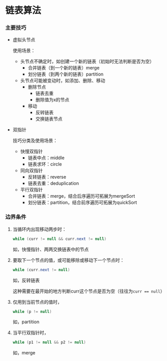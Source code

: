 # 链表算法



### 主要技巧

- 虚拟头节点

  使用场景：

  - 头节点不确定时，如创建一个新的链表（初始时无法判断是否为空）
    - 合并链表（到一个新的链表）merge
    - 划分链表（到两个新的链表）partition
  - 头节点可能被变动时，如添加、删除、移动
    - 删除节点
      - 链表去重
      - 删除值为x的节点
    - 移动
      - 反转链表
      - 交换链表节点

- 双指针

  技巧分类及使用场景：

  - 快慢双指针
    - 链表中点：middle
    - 链表求环：circle
  - 同向双指针
    - 反转链表：reverse
    - 链表去重：deduplication
  - 平行双指针
    - 合并链表：merge，结合后序遍历可拓展为mergeSort
    - 划分链表：partition，结合前序遍历可拓展为quickSort





### 边界条件

1. 当循环内出现移动两步时：

   ```java
   while (curr != null && curr.next != null) 
   ```

   如，快慢指针、两两交换链表中的节点

2. 要取下一个节点的值，或可能移除或移动下一个节点时：

   ```java
   while (curr.next != null)
   ```
   
   如，反转链表
   
   这种需要在最开始的地方判断curr这个节点是否为空（往往为`curr == null`）
   
3. 仅用到当前节点的值时，

   ```java
   while (p != null)
   ```

   如，partition

4. 当平行双指针时，

   ```java
   while (p1 != null && p2 != null)
   ```

   如，merge



